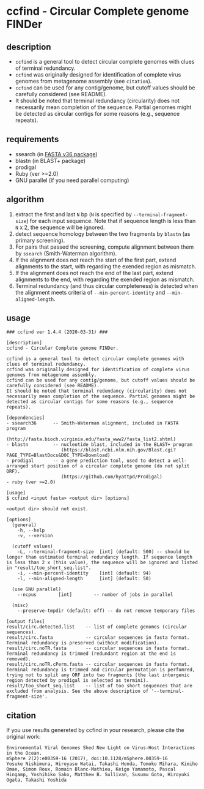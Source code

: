 
# ccfind - Circular Complete genome FINDer

## description
* `ccfind` is a general tool to detect circular complete genomes with clues of terminal redundancy.
* `ccfind` was originally designed for identification of complete virus genomes from metagenome assembly (see `citation`).
* `ccfind` can be used for any contig/genome, but cutoff values should be carefully considered (see README).
* It should be noted that terminal redundancy (circularity) does not necessarily mean completion of the sequence. Partial genomes might be detected as circular contigs for some reasons (e.g., sequence repeats).

## requirements
* ssearch (in [FASTA v36 package](http://fasta.bioch.virginia.edu/fasta_www2/fasta_list2.shtml))
* blastn (in BLAST+ package)
* prodigal
* Ruby (ver >=2.0)
* GNU parallel (if you need parallel computing)

## algorithm
1. extract the first and last `N` bp (`N` is specified by `--terminal-fragment-size`) for each input sequence. Note that if sequence length is less than `N` x 2, the sequence will be ignored.
2. detect sequence homology between the two fragments by `blastn` (as primary screening).
3. For pairs that passed the screening, compute alignment between them by `ssearch` (Smith-Waterman algorithm).
4. If the alignment does not reach the start of the first part, extend alignments to the start, with regarding the exended region as mismatch.
5. If the alignment does not reach the end of the last part, extend alignments to the end, with regarding the exended region as mismatch.
6. Terminal redundancy (and thus circular completeness) is detected when the alignment meets criteria of `--min-percent-identity` and `--min-aligned-length`.

## usage 
```
### ccfind ver 1.4.4 (2020-03-31) ###

[description]
ccfind - Circular Complete genome FINDer.

ccfind is a general tool to detect circular complete genomes with clues of terminal redundancy.
ccfind was originally designed for identification of complete virus genomes from metagenome assembly.
ccfind can be used for any contig/genome, but cutoff values should be carefully considered (see README).
It should be noted that terminal redundancy (circularity) does not necessarily mean completion of the sequence. Partial genomes might be detected as circular contigs for some reasons (e.g., sequence repeats).

[dependencies]
- ssearch36      -- Smith-Waterman alignment, included in FASTA program
                    (http://fasta.bioch.virginia.edu/fasta_www2/fasta_list2.shtml)
- blastn         -- nucleotide blast, included in the BLAST+ program
                    (https://blast.ncbi.nlm.nih.gov/Blast.cgi?PAGE_TYPE=BlastDocs&DOC_TYPE=Download)
- prodigal       -- a gene prediction tool, used to detect a well-arranged start position of a circular complete genome (do not split ORF).
                    (https://github.com/hyattpd/Prodigal)
- ruby (ver >=2.0)

[usage]
$ ccfind <input fasta> <output dir> [options]

<output dir> should not exist.

[options]
  (general)
    -h, --help
    -v, --version

  (cutoff values)
    -L, --terminal-fragment-size  [int] (default: 500) -- should be longer than estimated terminal redundancy length. If sequence length is less than 2 x (this value), the sequence will be ignored and listed in "result/too_short_seq.list".
    -i, --min-percent-identity    [int] (default: 94)
    -l, --min-aligned-length      [int] (default: 50)

  (use GNU parallel)
    --ncpus        [int]        -- number of jobs in parallel

  (misc)
    --preserve-tmpdir (default: off) -- do not remove temporary files

[output files]
result/circ.detected.list    -- list of complete genomes (circular sequences).
result/circ.fasta            -- circular sequences in fasta format. Terminal redundancy is preserved (without modification).
result/circ.noTR.fasta       -- circular sequences in fasta format. Terminal redundancy is trimmed (redundant region at the end is removed).
result/circ.noTR.cPerm.fasta -- circular sequences in fasta format. Terminal redundancy is trimmed and circular permutation is perfomred, trying not to split any ORF into two fragments (the last intergenic region detected by prodigal is selected as termini).
result/too_short_seq.list    -- list of too short sequences that are excluded from analysis. See the above description of '--terminal-fragment-size'.
```

## citation
If you use results genereted by ccfind in your research, please cite the original work:
```
Environmental Viral Genomes Shed New Light on Virus-Host Interactions in the Ocean.
mSphere 2(2):e00359-16 (2017), doi:10.1128/mSphere.00359-16
Yosuke Nishimura, Hiroyasu Watai, Takashi Honda, Tomoko Mihara, Kimiho Omae, Simon Roux, Romain Blanc-Mathieu, Keigo Yamamoto, Pascal Hingamp, Yoshihiko Sako, Matthew B. Sullivan, Susumu Goto, Hiroyuki Ogata, Takashi Yoshida
```
